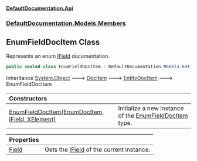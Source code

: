 #### [DefaultDocumentation.Api](index.md 'index')
### [DefaultDocumentation.Models.Members](index.md#DefaultDocumentation.Models.Members 'DefaultDocumentation.Models.Members')

## EnumFieldDocItem Class

Represents an enum [IField](https_//github.com/icsharpcode/ILSpy 'ICSharpCode.Decompiler.TypeSystem.IField') documentation.

```csharp
public sealed class EnumFieldDocItem : DefaultDocumentation.Models.EntityDocItem
```

Inheritance [System.Object](https_//docs.microsoft.com/en-us/dotnet/api/System.Object 'System.Object') &#129106; [DocItem](DocItem.md 'DefaultDocumentation.Models.DocItem') &#129106; [EntityDocItem](EntityDocItem.md 'DefaultDocumentation.Models.EntityDocItem') &#129106; EnumFieldDocItem

| Constructors | |
| :--- | :--- |
| [EnumFieldDocItem(EnumDocItem, IField, XElement)](EnumFieldDocItem.EnumFieldDocItem(EnumDocItem,IField,XElement).md 'DefaultDocumentation.Models.Members.EnumFieldDocItem.EnumFieldDocItem(DefaultDocumentation.Models.Types.EnumDocItem, IField, System.Xml.Linq.XElement)') | Initialize a new instance of the [EnumFieldDocItem](EnumFieldDocItem.md 'DefaultDocumentation.Models.Members.EnumFieldDocItem') type. |

| Properties | |
| :--- | :--- |
| [Field](EnumFieldDocItem.Field.md 'DefaultDocumentation.Models.Members.EnumFieldDocItem.Field') | Gets the [IField](https_//github.com/icsharpcode/ILSpy 'ICSharpCode.Decompiler.TypeSystem.IField') of the current instance. |
